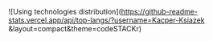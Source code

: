 <!--
**DEVRafam/DEVRafam** is a ✨ _special_ ✨ repository because its `README.md` (this file) appears on your GitHub profile.

Here are some ideas to get you started:

- 🔭 I’m currently working on ...
- 🌱 I’m currently learning ...
- 👯 I’m looking to collaborate on ...
- 🤔 I’m looking for help with ...
- 💬 Ask me about ...
- 📫 How to reach me: ...
- 😄 Pronouns: ...
- ⚡ Fun fact: ...
-->


![Using technologies distribution](https://github-readme-stats.vercel.app/api/top-langs/?username=Kacper-Ksiazek
&layout=compact&theme=codeSTACKr)
